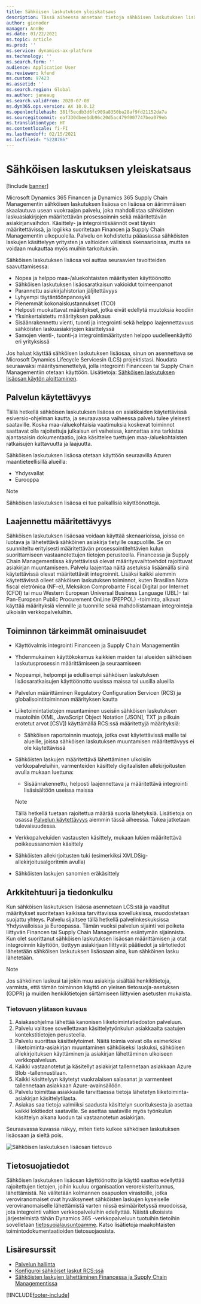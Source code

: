```yaml
---
title: Sähköisen laskutuksen yleiskatsaus
description: Tässä aiheessa annetaan tietoja sähköisen laskutuksen lisäosasta Microsoft Dynamics 365 Financessa ja Dynamics 365 Supply Chain Managementissa.
author: gionoder
manager: AnnBe
ms.date: 01/22/2021
ms.topic: article
ms.prod: ''
ms.service: dynamics-ax-platform
ms.technology: ''
ms.search.form: ''
audience: Application User
ms.reviewer: kfend
ms.custom: 97423
ms.assetid: ''
ms.search.region: Global
ms.author: janeaug
ms.search.validFrom: 2020-07-08
ms.dyn365.ops.version: AX 10.0.12
ms.openlocfilehash: 381f5ecdb3d6fc909a8350ba28af9fd21152da7a
ms.sourcegitcommit: eaf330dbee1db96c20d5ac479f007747bea079eb
ms.translationtype: HT
ms.contentlocale: fi-FI
ms.lasthandoff: 02/15/2021
ms.locfileid: "5228786"
---
```

# <a name="electronic-invoicing-add-on-overview"></a>Sähköisen laskutuksen yleiskatsaus

[!include [banner](../includes/banner.md)]

Microsoft Dynamics 365 Financen ja Dynamics 365 Supply Chain Managementin sähköisen laskutuksen lisäosa on lisäosa on äärimmäisen skaalautuva usean vuokraajan palvelu, joka mahdollistaa sähköisten laskuasiakirjojen määritettävän prosessoinnin sekä määritettävän asiakirjanvaihdon. Käsittely- ja integrointisäännöt ovat täysin määritettävissä, ja logiikka suoritetaan Financen ja Supply Chain Managementin ulkopuolella. Palvelu on kohdistettu pääasiassa sähköisten laskujen käsittelyyn yritysten ja valtioiden välisissä skenaarioissa, mutta se voidaan mukauttaa myös muihin tarkoituksiin.

Sähköisen laskutuksen lisäosa voi auttaa seuraavien tavoitteiden saavuttamisessa:

- Nopea ja helppo maa-/aluekohtaisten määritysten käyttöönotto
- Sähköisen laskutuksen lisäosaratkaisun vakioidut toimeenpanot
- Parannettu asiakirjahistorian jäljitettävyys
- Lyhyempi täytäntöönpanosykli
- Pienemmät kokonaiskustannukset (TCO)
- Helposti muokattavat määritykset, jotka eivät edellytä muutoksia koodiin
- Yksinkertaistettu määrityksen pakkaus
- Sisäänrakennettu vienti, tuonti ja integrointi sekä helppo laajennettavuus sähköisten laskuasiakirjojen käsittelyssä
- Samojen vienti-, tuonti-ja integrointimääritysten helppo uudelleenkäyttö eri yrityksissä

Jos haluat käyttää sähköisen laskutuksen lisäosaa, sinun on asennettava se Microsoft Dynamics Lifecycle Servicesin (LCS) projektistasi. Noudata seuraavaksi määritysmenettelyä, jolla integrointi Financeen tai Supply Chain Managementiin otetaan käyttöön. Lisätietoja: [Sähköisen laskutuksen lisäosan käytön aloittaminen](e-invoicing-get-started.md).

## <a name="service-availability"></a><a name="availability"></a>Palvelun käytettävyys

Tällä hetkellä sähköisen laskutuksen lisäosa on asiakkaiden käytettävissä esiversio-ohjelman kautta, ja seuraavassa vaiheessa palvelu tulee yleisesti saataville. Koska maa-/aluekohtaisia vaatimuksia koskevat toiminnot saattavat olla rajoitettuja julkaisun eri vaiheissa, kannattaa aina tarkistaa ajantasaisin dokumentaatio, joka käsittelee tuettujen maa-/aluekohtaisten ratkaisujen kattavuutta ja laajuutta.

Sähköisen laskutuksen lisäosa otetaan käyttöön seuraavilla Azuren maantieteellisillä alueilla:

- Yhdysvallat
- Eurooppa

> [!NOTE]
> Sähköisen laskutuksen lisäosa ei tue paikallisia käyttöönottoja.

## <a name="extended-configurability"></a>Laajennettu määritettävyys

Sähköisen laskutuksen lisäosaa voidaan käyttää skenaarioissa, joissa on luotava ja lähetettävä sähköinen asiakirja tietyille osapuolille. Se on suunniteltu erityisesti määritettävän prosessointitehtävien kulun suorittamiseen vastaanotettujen tietojen perusteella. Financessa ja Supply Chain Managementissa käytettävissä olevat määritysvaihtoehdot rajoittuvat asiakirjan muuntamiseen. Palvelu laajentaa näitä asetuksia lisäämällä siinä käytettävissä olevat määritettävät integroinnit. Lisäksi kaikki aiemmin käytettävissä olleet sähköisen laskutuksen toiminnot, kuten Brasilian Nota fiscal eletrônica (NF-e), Meksikon Comprobante Fiscal Digital por Internet (CFDI) tai muu Western European Universal Business Language (UBL)- tai Pan-European Public Procurement OnLine (PEPPOL) -toiminto, alkavat käyttää määrityksiä viennille ja tuonnille sekä mahdollistamaan integrointeja ulkoisiin verkkopalveluihin.

## <a name="feature-highlights"></a>Toiminnon tärkeimmät ominaisuudet

- Käyttövalmis integrointi Financeen ja Supply Chain Managementiin
- Yhdenmukainen käyttökokemus kaikkien maiden tai alueiden sähköisen laskutusprosessin määrittämiseen ja seuraamiseen
- Nopeampi, helpompi ja edullisempi sähköisen laskutuksen lisäosaratkaisujen käyttöönotto uusissa maissa tai uusilla alueilla
- Palvelun määrittäminen Regulatory Configuration Servicen (RCS) ja globalisointitoiminnon määrityksen kautta
- Liiketoimintatietojen muuntaminen useisiin sähköisen laskutuksen muotoihin (XML, JavaScript Object Notation \[JSON\], TXT ja pilkuin erotetut arvot \[CSV\]) käyttämällä RCS:ssä määritettyjä määrityksiä:

    - Sähköisen raportoinnin muotoja, jotka ovat käytettävissä maille tai alueille, joissa sähköisen laskutuksen muuntamisen määritettävyys ei ole käytettävissä

- Sähköisten laskujen määritettävä lähettäminen ulkoisiin verkkopalveluihin, varmenteiden käsittely digitaalisten allekirjoitusten avulla mukaan luettuna:

    - Sisäänrakennettu, helposti laajennettava ja määritettävä integrointi lisäsisältöön useissa maissa

    > [!NOTE]
    > Tällä hetkellä tuetaan rajoitettua määrää suoria lähetyksiä. Lisätietoja on osassa [Palvelun käytettävyys](#availability) aiemmin tässä aiheessa. Tukea jatketaan tulevaisuudessa.

- Verkkopalveluiden vastausten käsittely, mukaan lukien määritettävä poikkeussanomien käsittely
- Sähköisten allekirjoitusten tuki (esimerkiksi XMLDSig-allekirjoitusalgoritmin avulla)
- Sähköisten laskujen sanomien eräkäsittely

## <a name="architecture-and-data-flow"></a>Arkkitehtuuri ja tiedonkulku

Kun sähköisen laskutuksen lisäosa asennetaan LCS:stä ja vaaditut määritykset suoritetaan kaikissa tarvittavissa sovelluksissa, muodostetaan suojattu yhteys. Palvelu sijaitsee tällä hetkellä palvelinkeskuksissa Yhdysvalloissa ja Euroopassa. Tämän vuoksi palvelun sijainti voi poiketa liittyvän Financen tai Supply Chain Managementin esiintymän sijainnista. Kun olet suorittanut sähköisen laskutuksen lisäosan määrittämisen ja otat integroinnin käyttöön, tiettyyn asiakirjaan liittyvät päätiedot ja siirtotiedot lähetetään sähköisen laskutuksen lisäosaan aina, kun sähköinen lasku lähetetään.

> [!NOTE]
> Jos sähköinen laskusi tai jokin muu asiakirja sisältää henkilötietoja, varmista, että tämän toiminnon käyttö on yleisen tietosuoja-asetuksen (GDPR) ja muiden henkilötietojen siirtämiseen liittyvien asetusten mukaista.

### <a name="high-level-description-of-the-data-flow"></a>Tietovuon ylätason kuvaus

1. Asiakasohjelma lähettää kanonisen liiketoimintatiedoston palveluun.
2. Palvelu valitsee sovellettavan käsittelytyönkulun asiakkaalta saatujen kontekstitietojen perusteella.
3. Palvelu suorittaa käsittelytoimet. Näitä toimia voivat olla esimerkiksi liiketoiminta-asiakirjan muuntaminen sähköiseksi laskuksi, sähköisen allekirjoituksen käyttäminen ja asiakirjan lähettäminen ulkoiseen verkkopalveluun.
4. Kaikki vastaanotetut ja käsitellyt asiakirjat tallennetaan asiakkaan Azure Blob -tallennustilaan.
5. Kaikki käsittelyyn käytetyt vuokralaisen salasanat ja varmenteet tallennetaan asiakkaan Azure-avainsäilöön.
6. Palvelu toimittaa asiakkaalle tarvittaessa tietoja lähetetyn liiketoiminta-asiakirjan käsittelytilasta.
7. Asiakas saa tietoja valmiiksi saadusta käsittelyn suorituksesta ja asettaa kaikki lokitiedot saataville. Se asettaa saataville myös työnkulun käsittelyn aikana luodun tai vastaanotetun asiakirjan.

Seuraavassa kuvassa näkyy, miten tieto kulkee sähköisen laskutuksen lisäosaan ja sieltä pois.

![Sähköisen laskutuksen lisäosan tietovuo](media/e-invoicing-service-data-flow-diagram-overview.png)

## <a name="privacy-notice"></a>Tietosuojatiedot
Sähköisen laskutuksen lisäosan käyttöönotto ja käyttö saattaa edellyttää rajoitettujen tietojen, joihin kuuluu organisaation verorekisteritunnus, lähettämistä. Ne välitetään kolmannen osapuolen virastoille, jotka veroviranomaiset ovat hyväksyneet sähköisten laskujen kyseiselle veroviranomaiselle lähettämistä varten niissä esimääritetyssä muodoissa, jota integrointi valtion verkkopalveluihin edellyttää. Näistä ulkoisista järjestelmistä tähän Dynamics 365 -verkkopalveluun tuotuihin tietoihin sovelletaan [tietosuojalausuntoamme](https://go.microsoft.com/fwlink/?LinkId=512132). Katso lisätietoja maakohtaisten toimintodokumentaatioiden tietosuojaosista.

## <a name="additional-resources"></a>Lisäresurssit
- [Palvelun hallinta](e-invoicing-service-administration.md)
- [Konfiguroi sähköiset laskut RCS:ssä](e-invoicing-configuration-rcs.md)
- [Sähköisten laskujen lähettäminen Financessa ja Supply Chain Managementissa](e-invoicing-issuing-electronic-invoices-finance-supply-chain-management.md)


[!INCLUDE[footer-include](../../includes/footer-banner.md)]